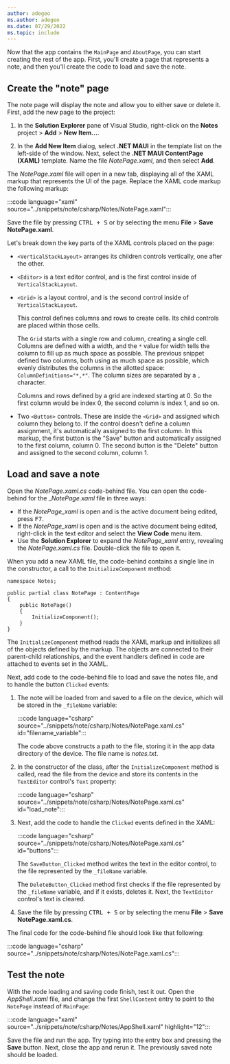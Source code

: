 ```yaml
---
author: adegeo
ms.author: adegeo
ms.date: 07/29/2022
ms.topic: include
---
```


Now that the app contains the `MainPage` and `AboutPage`, you can start creating the rest of the app. First, you'll create a page that represents a note, and then you'll create the code to load and save the note.

## Create the "note" page

The note page will display the note and allow you to either save or delete it. First, add the new page to the project:

01. In the **Solution Explorer** pane of Visual Studio, right-click on the **Notes** project > **Add** > **New Item...**.

01. In the **Add New Item** dialog, select **.NET MAUI** in the template list on the left-side of the window. Next, select the **.NET MAUI ContentPage (XAML)** template. Name the file _NotePage.xaml_, and then select **Add**.

The _NotePage.xaml_ file will open in a new tab, displaying all of the XAML markup that represents the UI of the page. Replace the XAML code markup the following markup:

:::code language="xaml" source="../snippets/note/csharp/Notes/NotePage.xaml":::

Save the file by pressing <kbd>CTRL + S</kbd> or by selecting the menu **File** > **Save NotePage.xaml**.

Let's break down the key parts of the XAML controls placed on the page:

- `<VerticalStackLayout>` arranges its children controls vertically, one after the other.
- `<Editor>` is a text editor control, and is the first control inside of `VerticalStackLayout`.
- `<Grid>` is a layout control, and is the second control inside of `VerticalStackLayout`.

  This control defines columns and rows to create cells. Its child controls are placed within those cells.

  The `Grid` starts with a single row and column, creating a single cell. Columns are defined with a width, and the `*` value for width tells the column to fill up as much space as possible. The previous snippet defined two columns, both using as much space as possible, which evenly distributes the columns in the allotted space: `ColumnDefinitions="*,*"`. The column sizes are separated by a `,` character.

  Columns and rows defined by a grid are indexed starting at 0. So the first column would be index 0, the second column is index 1, and so on.

- Two `<Button>` controls. These are inside the `<Grid>` and assigned which column they belong to. If the control doesn't define a column assignment, it's automatically assigned to the first column. In this markup, the first button is the "Save" button and automatically assigned to the first column, column 0. The second button is the "Delete" button and assigned to the second column, column 1.

## Load and save a note

Open the _NotePage.xaml.cs_ code-behind file. You can open the code-behind for the __NotePage.xaml_ file in three ways:

- If the _NotePage_xaml_ is open and is the active document being edited, press <kbd>F7</kbd>.
- If the _NotePage_xaml_ is open and is the active document being edited, right-click in the text editor and select the **View Code** menu item.
- Use the **Solution Explorer** to expand the _NotePage_xaml_ entry, revealing the _NotePage.xaml.cs_ file. Double-click the file to open it.

When you add a new XAML file, the code-behind contains a single line in the constructor, a call to the `InitializeComponent` method:

```xaml
namespace Notes;

public partial class NotePage : ContentPage
{
    public NotePage()
    {
        InitializeComponent();
    }
}
```

The `InitializeComponent` method reads the XAML markup and initializes all of the objects defined by the markup. The objects are connected to their parent-child relationships, and the event handlers defined in code are attached to events set in the XAML.

Next, add code to the code-behind file to load and save the notes file, and to handle the button `Clicked` events:

01. The note will be loaded from and saved to a file on the device, which will be stored in the `_fileName` variable:

    :::code language="csharp" source="../snippets/note/csharp/Notes/NotePage.xaml.cs" id="filename_variable":::

    The code above constructs a path to the file, storing it in the app data directory of the device. The file name is _notes.txt_.

01. In the constructor of the class, after the `InitializeComponent` method is called, read the file from the device and store its contents in the `TextEditor` control's `Text` property:

    :::code language="csharp" source="../snippets/note/csharp/Notes/NotePage.xaml.cs" id="load_note":::

01. Next, add the code to handle the `Clicked` events defined in the XAML:

    :::code language="csharp" source="../snippets/note/csharp/Notes/NotePage.xaml.cs" id="buttons":::

    The `SaveButton_Clicked` method writes the text in the editor control, to the file represented by the `_fileName` variable.

    The `DeleteButton_Clicked` method first checks if the file represented by the `_fileName` variable, and if it exists, deletes it. Next, the `TextEditor` control's text is cleared.

01. Save the file by pressing <kbd>CTRL + S</kbd> or by selecting the menu **File** > **Save NotePage.xaml.cs**.

The final code for the code-behind file should look like that following:

:::code language="csharp" source="../snippets/note/csharp/Notes/NotePage.xaml.cs":::

## Test the note

With the node loading and saving code finish, test it out. Open the _AppShell.xaml_ file, and change the first `ShellContent` entry to point to the `NotePage` instead of `MainPage`:

:::code language="xaml" source="../snippets/note/csharp/Notes/AppShell.xaml" highlight="12":::

Save the file and run the app. Try typing into the entry box and pressing the **Save** button. Next, close the app and rerun it. The previously saved note should be loaded.

